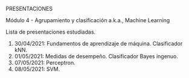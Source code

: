 PRESENTACIONES

Módulo 4 - Agrupamiento y clasificación
a.k.a., Machine Learning

Lista de presentaciones estudiadas.


 1) 30/04/2021: Fundamentos de aprendizaje de máquina. Clasificador kNN.
 2) 01/05/2021: Medidas de desempeño. Clasificador Bayes ingenuo.
 3) 07/05/2021: Perceptron.
 4) 08/05/2021: SVM.
